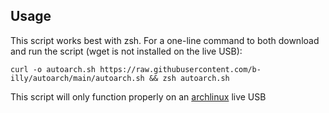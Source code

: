 ## Usage

This script works best with zsh. For a one-line command to both download and run the script (wget is not installed on the live USB):


`curl -o autoarch.sh https://raw.githubusercontent.com/b-illy/autoarch/main/autoarch.sh && zsh autoarch.sh`


This script will only function properly on an [archlinux](https://archlinux.org/download/) live USB
